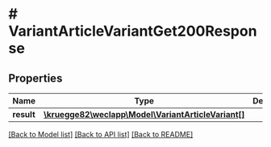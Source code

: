 # # VariantArticleVariantGet200Response

## Properties

Name | Type | Description | Notes
------------ | ------------- | ------------- | -------------
**result** | [**\kruegge82\weclapp\Model\VariantArticleVariant[]**](VariantArticleVariant.md) |  | [optional]

[[Back to Model list]](../../README.md#models) [[Back to API list]](../../README.md#endpoints) [[Back to README]](../../README.md)
